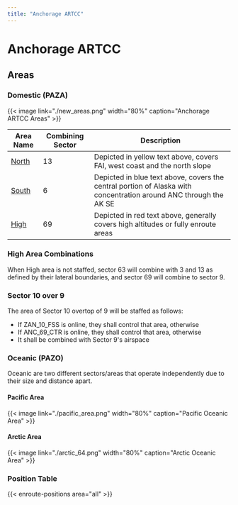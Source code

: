 ```yaml
---
title: "Anchorage ARTCC"
---
```


# Anchorage ARTCC

## Areas

### Domestic (PAZA)

{{< image link="./new_areas.png" width="80%" caption="Anchorage ARTCC Areas" >}}

| Area Name | Combining Sector | Description |
| --- | --- | --- |
| [North](docs/enroute/north) | 13 | Depicted in yellow text above, covers FAI, west coast and the north slope |
| [South](docs/enroute/south) | 6 | Depicted in blue text above, covers the central portion of Alaska with concentration around ANC through the AK SE |
| [High](docs/enroute/high) | 69 | Depicted in red text above, generally covers high altitudes or fully enroute areas |

### High Area Combinations

When High area is not staffed, sector 63 will combine with 3 and 13 as defined by their lateral boundaries, and sector 69 will combine to sector 9.

### Sector 10 over 9

The area of Sector 10 overtop of 9 will be staffed as follows:

- If ZAN_10_FSS is online, they shall control that area, otherwise
- If ANC_69_CTR is online, they shall control that area, otherwise
- It shall be combined with Sector 9's airspace

### Oceanic (PAZO)

Oceanic are two different sectors/areas that operate independently due to their size and distance apart.

#### Pacific Area

{{< image link="./pacific_area.png" width="80%" caption="Pacific Oceanic Area" >}}

#### Arctic Area

{{< image link="./arctic_64.png" width="80%" caption="Arctic Oceanic Area" >}}

### Position Table

{{< enroute-positions area="all" >}}
